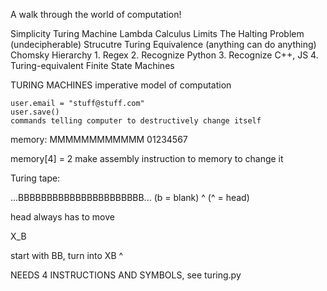A walk through the world of computation!

Simplicity
    Turing Machine
    Lambda Calculus
Limits
    The Halting Problem (undecipherable)
Strucutre
    Turing Equivalence (anything can do anything)
    Chomsky Hierarchy
        1. Regex
        2. Recognize Python
        3. Recognize C++, JS
        4. Turing-equivalent
        Finite State Machines

TURING MACHINES
    imperative model of computation

    user.email = "stuff@stuff.com"
    user.save()
    commands telling computer to destructively change itself

memory:
MMMMMMMMMMMM
01234567

memory[4] = 2 make assembly instruction to memory to change it

Turing tape:

...BBBBBBBBBBBBBBBBBBBBBB... (b = blank)
        ^                    (^ = head)



head always has to move


X_B

start with BB, turn into XB
           ^

NEEDS 4 INSTRUCTIONS AND SYMBOLS, see turing.py
